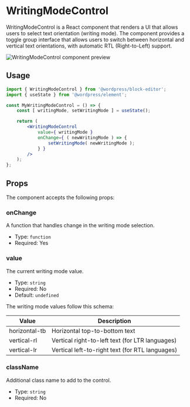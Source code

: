 # WritingModeControl

WritingModeControl is a React component that renders a UI that allows users to select text orientation (writing mode).
The component provides a toggle group interface that allows users to switch between horizontal and vertical text orientations, with automatic RTL (Right-to-Left) support.

![WritingModeControl component preview](https://github.com/user-attachments/assets/69dc0560-bcdb-47af-9219-214ff359676f)

## Usage

```jsx
import { WritingModeControl } from '@wordpress/block-editor';
import { useState } from '@wordpress/element';

const MyWritingModeControl = () => {
    const [ writingMode, setWritingMode ] = useState();

    return (
        <WritingModeControl
            value={ writingMode }
            onChange={ ( newWritingMode ) => {
                setWritingMode( newWritingMode );
            } }
        />
    );
};
```

## Props

The component accepts the following props:

### onChange

A function that handles change in the writing mode selection.

- Type: `function`
- Required: Yes

### value

The current writing mode value.

- Type: `string`
- Required: No
- Default: `undefined`

The writing mode values follow this schema:

| Value | Description |
| ----- | ----------- |
| horizontal-tb | Horizontal top-to-bottom text |
| vertical-rl | Vertical right-to-left text (for LTR languages) |
| vertical-lr | Vertical left-to-right text (for RTL languages) |

### className

Additional class name to add to the control.

- Type: `string`
- Required: No